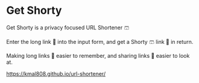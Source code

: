 # Get Shorty

Get Shorty is a privacy focused URL Shortener 🩳 

Enter the long link 🔗 into the input form, and get a Shorty 🩳 link 🔗 in return. </br>

Making long links 🔗 easier to remember, and sharing links 🔗 easier to look at. </br>

https://kmal808.github.io/url-shortener/
